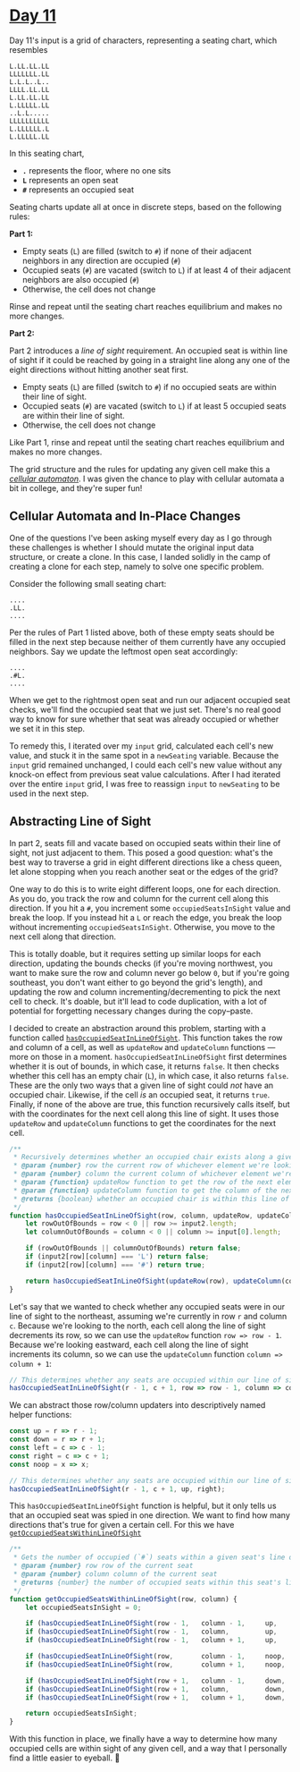 # [Day 11](https://adventofcode.com/2020/day/11)

Day 11's input is a grid of characters, representing a seating chart, which resembles

```
L.LL.LL.LL
LLLLLLL.LL
L.L.L..L..
LLLL.LL.LL
L.LL.LL.LL
L.LLLLL.LL
..L.L.....
LLLLLLLLLL
L.LLLLLL.L
L.LLLLL.LL
```

In this seating chart,

* **`.`** represents the floor, where no one sits
* **`L`** represents an open seat
* **`#`** represents an occupied seat

Seating charts update all at once in discrete steps, based on the following rules:

**Part 1:**

* Empty seats (`L`) are filled (switch to `#`) if none of their adjacent neighbors in any direction are occupied (`#`)
* Occupied seats (`#`) are vacated (switch to `L`) if at least 4 of their adjacent neighbors are also occupied (`#`)
* Otherwise, the cell does not change

Rinse and repeat until the seating chart reaches equilibrium and makes no more changes.

**Part 2:**

Part 2 introduces a *line of sight* requirement. An occupied seat is within line of sight if it could be reached by going in a straight line along any one of the eight directions without hitting another seat first.

* Empty seats (`L`) are filled (switch to `#`) if no occupied seats are within their line of sight.
* Occupied seats (`#`) are vacated (switch to `L`) if at least 5 occupied seats are within their line of sight.
* Otherwise, the cell does not change

Like Part 1, rinse and repeat until the seating chart reaches equilibrium and makes no more changes.

The grid structure and the rules for updating any given cell make this a [*cellular automaton*](https://mathworld.wolfram.com/CellularAutomaton.html). I was given the chance to play with cellular automata a bit in college, and they're super fun!

## Cellular Automata and In-Place Changes

One of the questions I've been asking myself every day as I go through these challenges is whether I should mutate the original input data structure, or create a clone. In this case, I landed solidly in the camp of creating a clone for each step, namely to solve one specific problem.

Consider the following small seating chart:

```
....
.LL.
....
```

Per the rules of Part 1 listed above, both of these empty seats should be filled in the next step because neither of them currently have any occupied neighbors. Say we update the leftmost open seat accordingly:

```
....
.#L.
....
```

When we get to the rightmost open seat and run our adjacent occupied seat checks, we'll find the occupied seat that we just set. There's no real good way to know for sure whether that seat was already occupied or whether we set it in this step.

To remedy this, I iterated over my `input` grid, calculated each cell's new value, and stuck it in the same spot in a `newSeating` variable. Because the `input` grid remained unchanged, I could each cell's new value without any knock-on effect from previous seat value calculations. After I had iterated over the entire `input` grid, I was free to reassign `input` to `newSeating` to be used in the next step.

## Abstracting Line of Sight

In part 2, seats fill and vacate based on occupied seats within their line of sight, not just adjacent to them. This posed a good question: what's the best way to traverse a grid in eight different directions like a chess queen, let alone stopping when you reach another seat or the edges of the grid?

One way to do this is to write eight different loops, one for each direction. As you do, you track the row and column for the current cell along this direction. If you hit a `#`, you increment some `occupiedSeatsInSight` value and break the loop. If you instead hit a `L` or reach the edge, you break the loop without incrementing `occupiedSeatsInSight`. Otherwise, you move to the next cell along that direction.

This is totally doable, but it requires setting up similar loops for each direction, updating the bounds checks (if you're moving northwest, you want to make sure the row and column never go below `0`, but if you're going southeast, you don't want either to go beyond the grid's length), and updating the row and column incrementing/decrementing to pick the next cell to check. It's doable, but it'll lead to code duplication, with a lot of potential for forgetting necessary changes during the copy–paste.

I decided to create an abstraction around this problem, starting with a function called [`hasOccupiedSeatInLineOfSight`](/11/index.js#L83). This function takes the row and column of a cell, as well as `updateRow` and `updateColumn` functions — more on those in a moment. `hasOccupiedSeatInLineOfSight` first determines whether it is out of bounds, in which case, it returns `false`. It then checks whether this cell has an empty chair (`L`), in which case, it also returns `false`. These are the only two ways that a given line of sight could *not* have an occupied chair. Likewise, if the cell *is* an occupied seat, it returns `true`. Finally, if none of the above are true, this function recursively calls itself, but with the coordinates for the next cell along this line of sight. It uses those `updateRow` and `updateColumn` functions to get the coordinates for the next cell.

```js
/**
 * Recursively determines whether an occupied chair exists along a given line of sight
 * @param {number} row the current row of whichever element we're looking at along a particular line of sight
 * @param {number} column the current column of whichever element we're looking at along a particular line sight
 * @param {function} updateRow function to get the row of the next element along this line of sight
 * @param {function} updateColumn function to get the column of the next element along this line of sight
 * @returns {boolean} whether an occupied chair is within this line of sight
 */
function hasOccupiedSeatInLineOfSight(row, column, updateRow, updateColumn) {
	let rowOutOfBounds = row < 0 || row >= input2.length;
	let columnOutOfBounds = column < 0 || column >= input[0].length;

	if (rowOutOfBounds || columnOutOfBounds) return false;
	if (input2[row][column] === 'L') return false;
	if (input2[row][column] === '#') return true;

	return hasOccupiedSeatInLineOfSight(updateRow(row), updateColumn(column), updateRow, updateColumn);
}
```

Let's say that we wanted to check whether any occupied seats were in our line of sight to the northeast, assuming we're currently in row `r` and column `c`. Because we're looking to the north, each cell along the line of sight decrements its row, so we can use the `updateRow` function `row => row - 1`. Because we're looking eastward, each cell along the line of sight increments its column, so we can use the `updateColumn` function `column => column + 1`:

```js
// This determines whether any seats are occupied within our line of sight to the northeast
hasOccupiedSeatInLineOfSight(r - 1, c + 1, row => row - 1, column => column + 1);
```

We can abstract those row/column updaters into descriptively named helper functions:

```js
const up = r => r - 1;
const down = r => r + 1;
const left = c => c - 1;
const right = c => c + 1;
const noop = x => x;

// This determines whether any seats are occupied within our line of sight to the northeast
hasOccupiedSeatInLineOfSight(r - 1, c + 1, up, right);
```

This `hasOccupiedSeatInLineOfSight` function is helpful, but it only tells us that an occupied seat was spied in one direction. We want to find how many directions that's true for given a certain cell. For this we have [`getOccupiedSeatsWithinLineOfSight`](/11/index.js#L108)

```js
/**
 * Gets the number of occupied (`#`) seats within a given seat's line of sight in all 8 directions
 * @param {number} row row of the current seat
 * @param {number} column column of the current seat
 * @returns {number} the number of occupied seats within this seat's line of sight
 */
function getOccupiedSeatsWithinLineOfSight(row, column) {
	let occupiedSeatsInSight = 0;

	if (hasOccupiedSeatInLineOfSight(row - 1,	column - 1, 	up,		left))		occupiedSeatsInSight++;		// Northwest
	if (hasOccupiedSeatInLineOfSight(row - 1,	column, 		up, 	noop))		occupiedSeatsInSight++;		// North
	if (hasOccupiedSeatInLineOfSight(row - 1,	column + 1,		up, 	right))		occupiedSeatsInSight++;		// Northeast

	if (hasOccupiedSeatInLineOfSight(row,		column - 1,		noop, 	left))		occupiedSeatsInSight++;		// West
	if (hasOccupiedSeatInLineOfSight(row,		column + 1,		noop, 	right))		occupiedSeatsInSight++;		// East

	if (hasOccupiedSeatInLineOfSight(row + 1,	column - 1,		down, 	left))		occupiedSeatsInSight++;		// Southwest
	if (hasOccupiedSeatInLineOfSight(row + 1,	column,			down, 	noop))		occupiedSeatsInSight++;		// South
	if (hasOccupiedSeatInLineOfSight(row + 1,	column + 1,		down, 	right))		occupiedSeatsInSight++;		// Southeast

	return occupiedSeatsInSight;
}
```

With this function in place, we finally have a way to determine how many occupied cells are within sight of any given cell, and a way that I personally find a little easier to eyeball. 🎉